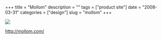 +++
title = "Mollom"
description = ""
tags = ["product site"]
date = "2008-03-31"
categories = ["design"]
slug = "mollom"
+++


 

  <div id="screens-thumbs" class="clearfix">
    <div class="txt-center" id="design-submission"><a href="http://mollom.com/"><img id='bluga-thumbnail-764' class='bluga-thumbnail large' src='//konigi.com/media/bluga/
wt47f27579a261b.jpg'/></a></div>  
  </div>   
<p><a href="http://mollom.com/">http://mollom.com/</a></p>




